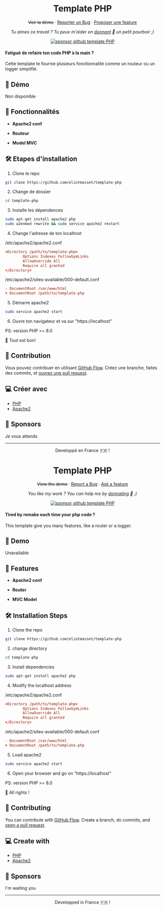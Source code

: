 <h1 align="center">
  Template PHP
</h1>

<p align="center">
    <del><a role="link" aria-disabled="true">Voir la démo</a></del>
    ·
    <a href="https://github.com/eliotmasset/template-php/issues/new/choose">Reporter un Bug</a>
    ·
    <a href="https://github.com/eliotmasset/template-php/issues/new/choose">Proposer une feature</a>
</p>

<p align="center">
<i>Tu aimes ce travail ? Tu peux m'aider en <a href="https://paypal.me/eliotmasset/10">donnant</a>  💸 un petit pourboir ;)</i>
</p>

<p align="center">
<a href="https://www.paypal.me/eliotmasset"><img src="https://img.shields.io/badge/support-PayPal-blue?logo=PayPal&style=flat-square&label=Donate" alt="sponsor github template PHP"/>
</a>
</p>

#### Fatigué de refaire ton code PHP à la main ?

Cette template te fournie plusieurs fonctionnalité comme un routeur ou un logger simplifié.

## 🚀 Démo

<a role="link" aria-disabled="true">
  Non disponible
<!--<img src="https://img.shields.io/website?url=https%3A%2F%2Frahuldkjain.github.io%2Fgh-profile-readme-generator&logo=github&style=flat-square" />-->
</a>

## 🧐 Fonctionnalités

- **Apache2 conf**

- **Routeur**

- **Model MVC**

## 🛠️ Etapes d'installation

1. Clone le repo

```bash
git clone https://github.com/eliotmasset/template-php
```

2. Change de dossier

```bash
cd template-php
```

3. Installe les dépendences

```bash
sudo apt-get install apache2 php
sudo a2enmod rewrite && sudo service apache2 restart
```

4. Change l'adresse de ton localhost

/etc/apache2/apache2.conf
```conf
<Directory /path/to/template-php>
        Options Indexes FollowSymLinks
        AllowOverride All
        Require all granted
</Directory>
```


/etc/apache2/sites-available/000-default.conf 
```conf
- DocumentRoot /var/www/html
+ DocumentRoot /path/to/template-php
```

5. Démarre apache2

```bash
sudo service apache2 start
```

6. Ouvre ton navigateur et va sur "https://localhost"

PS: version PHP >= 8.0

🌟 Tout est bon!

## 🍰 Contribution

Vous pouvez contribuer en utilisant [GitHub Flow](https://guides.github.com/introduction/flow). Créez une branche, faites des commits, et [ouvrez une pull request](https://github.com/eliotmasset/template-php/compare).

## 💻 Créer avec

- [PHP](https://www.php.net/)
- [Apache2](https://httpd.apache.org/)

<!--## 🙇 Remerciements-->

## 🙇 Sponsors

Je vous attends

<hr>
<p align="center">
Developpé en France 🇫🇷 !
</p>

<h1 align="center">
  Template PHP
</h1>

<p align="center">
    <del><a role="link" aria-disabled="true">View the demo</a></del>
    ·
    <a href="https://github.com/eliotmasset/template-php/issues/new/choose">Report a Bug</a>
    ·
    <a href="https://github.com/eliotmasset/template-php/issues/new/choose">Ask a feature</a>
</p>

<p align="center">
<i>You like my work ? You can help me by <a href="https://paypal.me/eliotmasset/10">donnating</a>  💸 ;)</i>
</p>

<p align="center">
<a href="https://www.paypal.me/eliotmasset"><img src="https://img.shields.io/badge/support-PayPal-blue?logo=PayPal&style=flat-square&label=Donate" alt="sponsor github template PHP"/>
</a>
</p>

#### Tired by remake each time your php code ?

This template give you many features, like a router or a logger.

## 🚀 Demo

<a role="link" aria-disabled="true">
  Unavailable
<!--<img src="https://img.shields.io/website?url=https%3A%2F%2Frahuldkjain.github.io%2Fgh-profile-readme-generator&logo=github&style=flat-square" />-->
</a>

## 🧐 Features

- **Apache2 conf**

- **Router**

- **MVC Model**

## 🛠️ Installation Steps

1. Clone the repo

```bash
git clone https://github.com/eliotmasset/template-php
```

2. change directory

```bash
cd template-php
```

3. Install dependencies

```bash
sudo apt-get install apache2 php
```

4. Modify the localhost address

/etc/apache2/apache2.conf
```conf
<Directory /path/to/template-php>
        Options Indexes FollowSymLinks
        AllowOverride All
        Require all granted
</Directory>
```


/etc/apache2/sites-available/000-default.conf 
```conf
- DocumentRoot /var/www/html
+ DocumentRoot /path/to/template-php
```

5. Load apache2

```bash
sudo service apache2 start
```

6. Open your browser and go on "https://localhost"

PS: version PHP >= 8.0

🌟 All rights !

## 🍰 Contributing

You can contribute with [GitHub Flow](https://guides.github.com/introduction/flow). Create a branch, do commits, and [open a pull request](https://github.com/eliotmasset/template-php/compare).

## 💻 Create with

- [PHP](https://www.php.net/)
- [Apache2](https://httpd.apache.org/)

<!--## 🙇 Thanks-->

## 🙇 Sponsors

I'm waiting you

<hr>
<p align="center">
Developped in France 🇫🇷 !
</p>
